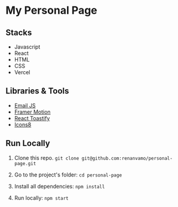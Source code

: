 # My Personal Page

## Stacks

* Javascript
* React
* HTML
* CSS
* Vercel

## Libraries & Tools
- [Email JS](https://www.emailjs.com/)
- [Framer Motion](https://www.framer.com/motion/)
- [React Toastify](https://fkhadra.github.io/react-toastify/introduction)
- [Icons8](https://icons8.com.br/)

## Run Locally
1. Clone this repo.
`git clone git@github.com:renanvamo/personal-page.git`

2. Go to the project's folder:
`cd personal-page`

3. Install all dependencies:
`npm install`

4. Run locally:
`npm start`
